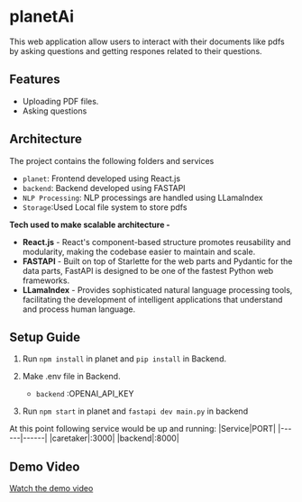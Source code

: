 # planetAi
This web application allow users to interact with their documents like pdfs by asking questions and getting respones related to their questions. 

## Features
- Uploading PDF files.
- Asking questions


## Architecture
The project contains the following folders and services
- ```planet```: Frontend developed using React.js
- ```backend```: Backend developed using FASTAPI
- ```NLP Processing```: NLP processings are handled using LLamaIndex
- ```Storage```:Used Local file system to store pdfs


**Tech used to make scalable architecture -**
- **React.js** - React's component-based structure promotes reusability and modularity, making the codebase easier to maintain and scale.
- **FASTAPI** - Built on top of Starlette for the web parts and Pydantic for the data parts, FastAPI is designed to be one of the fastest Python web frameworks.
- **LLamaIndex** - Provides sophisticated natural language processing tools, facilitating the development of intelligent applications that understand and process human language.

## Setup Guide
1. Run ```npm install``` in planet and ```pip install``` in Backend.
2. Make .env file in Backend.
    - ```backend``` :OPENAI_API_KEY

4. Run ```npm start``` in planet and ```fastapi dev main.py``` in backend

At this point following service would be up and running: 
|Service|PORT|
|------|------|
|caretaker|:3000|
|backend|:8000|

## Demo Video 
[Watch the demo video](https://drive.google.com/file/d/1yNrfGfc_vL9xrsuLVNhGoGtfSUMwTe41/view?usp=sharing) 

